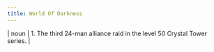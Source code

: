 ```yaml
---
title: World Of Darkness
---
```

| noun | 1.  	The third 24-man alliance raid in the level 50 Crystal Tower series.	|
